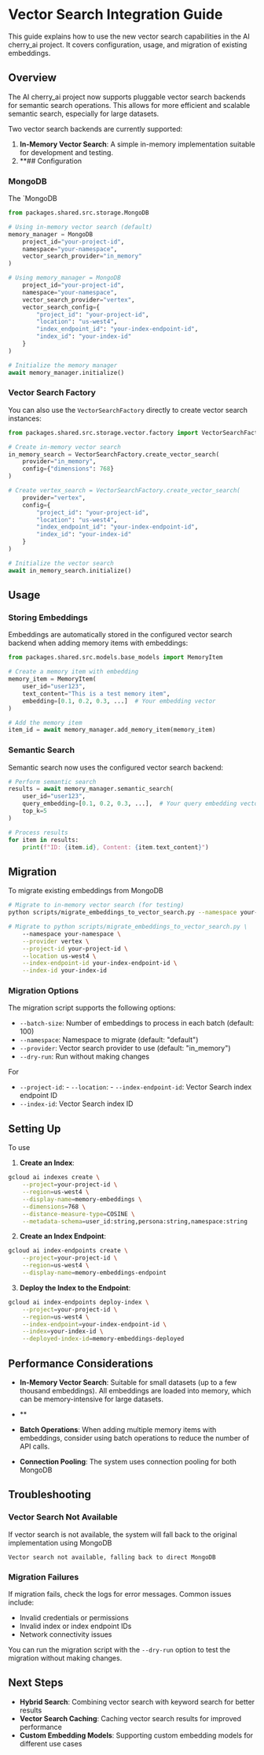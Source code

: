 # Vector Search Integration Guide

This guide explains how to use the new vector search capabilities in the AI cherry_ai project. It covers configuration, usage, and migration of existing embeddings.

## Overview

The AI cherry_ai project now supports pluggable vector search backends for semantic search operations. This allows for more efficient and scalable semantic search, especially for large datasets.

Two vector search backends are currently supported:

1. **In-Memory Vector Search**: A simple in-memory implementation suitable for development and testing.
2. **## Configuration

### MongoDB

The `MongoDB

```python
from packages.shared.src.storage.MongoDB

# Using in-memory vector search (default)
memory_manager = MongoDB
    project_id="your-project-id",
    namespace="your-namespace",
    vector_search_provider="in_memory"
)

# Using memory_manager = MongoDB
    project_id="your-project-id",
    namespace="your-namespace",
    vector_search_provider="vertex",
    vector_search_config={
        "project_id": "your-project-id",
        "location": "us-west4",
        "index_endpoint_id": "your-index-endpoint-id",
        "index_id": "your-index-id"
    }
)

# Initialize the memory manager
await memory_manager.initialize()
```

### Vector Search Factory

You can also use the `VectorSearchFactory` directly to create vector search instances:

```python
from packages.shared.src.storage.vector.factory import VectorSearchFactory

# Create in-memory vector search
in_memory_search = VectorSearchFactory.create_vector_search(
    provider="in_memory",
    config={"dimensions": 768}
)

# Create vertex_search = VectorSearchFactory.create_vector_search(
    provider="vertex",
    config={
        "project_id": "your-project-id",
        "location": "us-west4",
        "index_endpoint_id": "your-index-endpoint-id",
        "index_id": "your-index-id"
    }
)

# Initialize the vector search
await in_memory_search.initialize()
```

## Usage

### Storing Embeddings

Embeddings are automatically stored in the configured vector search backend when adding memory items with embeddings:

```python
from packages.shared.src.models.base_models import MemoryItem

# Create a memory item with embedding
memory_item = MemoryItem(
    user_id="user123",
    text_content="This is a test memory item",
    embedding=[0.1, 0.2, 0.3, ...]  # Your embedding vector
)

# Add the memory item
item_id = await memory_manager.add_memory_item(memory_item)
```

### Semantic Search

Semantic search now uses the configured vector search backend:

```python
# Perform semantic search
results = await memory_manager.semantic_search(
    user_id="user123",
    query_embedding=[0.1, 0.2, 0.3, ...],  # Your query embedding vector
    top_k=5
)

# Process results
for item in results:
    print(f"ID: {item.id}, Content: {item.text_content}")
```

## Migration

To migrate existing embeddings from MongoDB

```bash
# Migrate to in-memory vector search (for testing)
python scripts/migrate_embeddings_to_vector_search.py --namespace your-namespace --provider in_memory

# Migrate to python scripts/migrate_embeddings_to_vector_search.py \
    --namespace your-namespace \
    --provider vertex \
    --project-id your-project-id \
    --location us-west4 \
    --index-endpoint-id your-index-endpoint-id \
    --index-id your-index-id
```

### Migration Options

The migration script supports the following options:

- `--batch-size`: Number of embeddings to process in each batch (default: 100)
- `--namespace`: Namespace to migrate (default: "default")
- `--provider`: Vector search provider to use (default: "in_memory")
- `--dry-run`: Run without making changes

For
- `--project-id`: - `--location`: - `--index-endpoint-id`: Vector Search index endpoint ID
- `--index-id`: Vector Search index ID

## Setting Up
To use
1. **Create an Index**:

```bash
gcloud ai indexes create \
    --project=your-project-id \
    --region=us-west4 \
    --display-name=memory-embeddings \
    --dimensions=768 \
    --distance-measure-type=COSINE \
    --metadata-schema=user_id:string,persona:string,namespace:string
```

2. **Create an Index Endpoint**:

```bash
gcloud ai index-endpoints create \
    --project=your-project-id \
    --region=us-west4 \
    --display-name=memory-embeddings-endpoint
```

3. **Deploy the Index to the Endpoint**:

```bash
gcloud ai index-endpoints deploy-index \
    --project=your-project-id \
    --region=us-west4 \
    --index-endpoint=your-index-endpoint-id \
    --index=your-index-id \
    --deployed-index-id=memory-embeddings-deployed
```

## Performance Considerations

- **In-Memory Vector Search**: Suitable for small datasets (up to a few thousand embeddings). All embeddings are loaded into memory, which can be memory-intensive for large datasets.

- **
- **Batch Operations**: When adding multiple memory items with embeddings, consider using batch operations to reduce the number of API calls.

- **Connection Pooling**: The system uses connection pooling for both MongoDB

## Troubleshooting

### Vector Search Not Available

If vector search is not available, the system will fall back to the original implementation using MongoDB

```
Vector search not available, falling back to direct MongoDB
```

### Migration Failures

If migration fails, check the logs for error messages. Common issues include:

- Invalid credentials or permissions
- Invalid index or index endpoint IDs
- Network connectivity issues

You can run the migration script with the `--dry-run` option to test the migration without making changes.

## Next Steps

- **Hybrid Search**: Combining vector search with keyword search for better results
- **Vector Search Caching**: Caching vector search results for improved performance
- **Custom Embedding Models**: Supporting custom embedding models for different use cases
